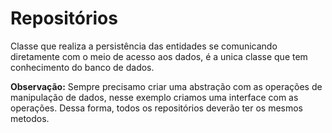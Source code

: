 # Repositórios

Classe que realiza a persistência das entidades se comunicando diretamente com o meio de acesso aos dados, é a unica classe que tem conhecimento do banco de dados.


**Observação:** Sempre precisamo criar uma abstração com as operações de manipulação de dados, nesse exemplo criamos uma interface com as operações. Dessa forma, todos os repositórios deverão ter os mesmos metodos.